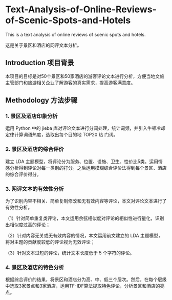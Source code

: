 # Text-Analysis-of-Online-Reviews-of-Scenic-Spots-and-Hotels
This is a text analysis of online reviews of scenic spots and hotels. 

这是关于景区和酒店的网评文本分析。

## Introduction 项目背景
<p>本项目的目标是对50个景区和50家酒店的游客评论文本进行分析，方便当地文旅主管部门和旅游相关企业了解游客的真实需求，提高游客满意度。<p>

## Methodology 方法步骤
### 1. 景区及酒店印象分析

运用 Python 中的 jieba 库对评论文本进行分词处理，统计词频，并引入牛顿冷却定律计算词语热度，选取出每个目的地 TOP20 热
门词。

### 2. 景区及酒店的综合评价

建立 LDA 主题模型，将评论分为服务、位置、设施、卫生、性价比5类。运用情感分析得到评论对每一类别的打分。之后运用模糊综合评价法得到每个景区、酒店的综合评价得分。

### 3. 网评文本的有效性分析

为了识别内容不相关、简单复制修改和无有效内容等评论，本文对评论文本进行了有效性分析。

（1）针对简单重复类评论，本文运用余弦相似度对评论的相似性进行量化，识别出相似度过高的评论；

（2）针对内容无关或无有效内容的情况，本文运用前文建立的 LDA 主题模型，将对主题的贡献度较低的评论视为无效评论；

（3）针对文本过短的评论，统计文本长度低于 5 个字符的评论。

### 4. 景区及酒店的特色分析

根据综合评价的结果，将景区和酒店分为高、中、低三个层次。然后，在每个层级中选取3家景点和3家酒店，运用TF-IDF算法提取特色评论，分析景区和酒店的亮点。

